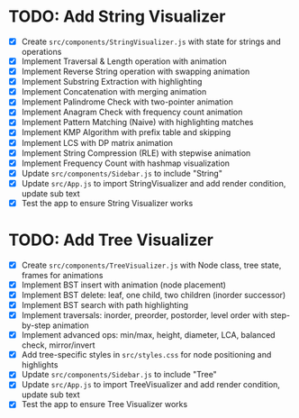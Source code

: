# TODO: Add String Visualizer

- [x] Create `src/components/StringVisualizer.js` with state for strings and operations
- [x] Implement Traversal & Length operation with animation
- [x] Implement Reverse String operation with swapping animation
- [x] Implement Substring Extraction with highlighting
- [x] Implement Concatenation with merging animation
- [x] Implement Palindrome Check with two-pointer animation
- [x] Implement Anagram Check with frequency count animation
- [x] Implement Pattern Matching (Naive) with highlighting matches
- [x] Implement KMP Algorithm with prefix table and skipping
- [x] Implement LCS with DP matrix animation
- [x] Implement String Compression (RLE) with stepwise animation
- [x] Implement Frequency Count with hashmap visualization
- [x] Update `src/components/Sidebar.js` to include "String"
- [x] Update `src/App.js` to import StringVisualizer and add render condition, update sub text
- [x] Test the app to ensure String Visualizer works

# TODO: Add Tree Visualizer

- [x] Create `src/components/TreeVisualizer.js` with Node class, tree state, frames for animations
- [x] Implement BST insert with animation (node placement)
- [x] Implement BST delete: leaf, one child, two children (inorder successor)
- [x] Implement BST search with path highlighting
- [x] Implement traversals: inorder, preorder, postorder, level order with step-by-step animation
- [x] Implement advanced ops: min/max, height, diameter, LCA, balanced check, mirror/invert
- [x] Add tree-specific styles in `src/styles.css` for node positioning and highlights
- [x] Update `src/components/Sidebar.js` to include "Tree"
- [x] Update `src/App.js` to import TreeVisualizer and add render condition, update sub text
- [x] Test the app to ensure Tree Visualizer works
